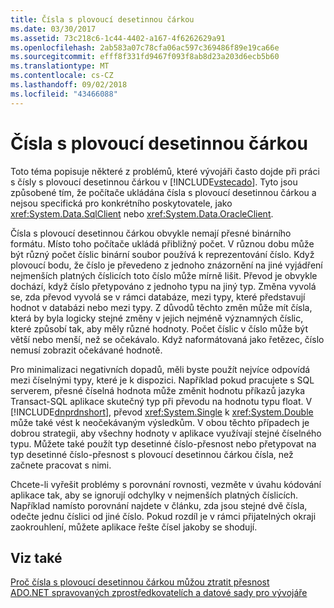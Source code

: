 ```yaml
---
title: Čísla s plovoucí desetinnou čárkou
ms.date: 03/30/2017
ms.assetid: 73c218c6-1c44-4402-a167-4f6262629a91
ms.openlocfilehash: 2ab583a07c78cfa06ac597c369486f89e19ca66e
ms.sourcegitcommit: efff8f331fd9467f093f8ab8d23a203d6ecb5b60
ms.translationtype: MT
ms.contentlocale: cs-CZ
ms.lasthandoff: 09/02/2018
ms.locfileid: "43466088"
---
```

# <a name="floating-point-numbers"></a>Čísla s plovoucí desetinnou čárkou
Toto téma popisuje některé z problémů, které vývojáři často dojde při práci s čísly s plovoucí desetinnou čárkou v [!INCLUDE[vstecado](../../../../includes/vstecado-md.md)]. Tyto jsou způsobené tím, že počítače ukládána čísla s plovoucí desetinnou čárkou a nejsou specifická pro konkrétního poskytovatele, jako <xref:System.Data.SqlClient> nebo <xref:System.Data.OracleClient>.  
  
 Čísla s plovoucí desetinnou čárkou obvykle nemají přesné binárního formátu. Místo toho počítače ukládá přibližný počet. V různou dobu může být různý počet číslic binární soubor používá k reprezentování číslo. Když plovoucí bodu, že číslo je převedeno z jednoho znázornění na jiné vyjádření nejmenších platných číslicích toto číslo může mírně lišit. Převod je obvykle dochází, když číslo přetypováno z jednoho typu na jiný typ. Změna vyvolá se, zda převod vyvolá se v rámci databáze, mezi typy, které představují hodnot v databázi nebo mezi typy. Z důvodů těchto změn může mít čísla, která by byla logicky stejné změny v jejich nejméně významných číslic, které způsobí tak, aby měly různé hodnoty. Počet číslic v číslo může být větší nebo menší, než se očekávalo. Když naformátovaná jako řetězec, číslo nemusí zobrazit očekávané hodnotě.  
  
 Pro minimalizaci negativních dopadů, měli byste použít nejvíce odpovídá mezi číselnými typy, které je k dispozici. Například pokud pracujete s SQL serverem, přesné číselná hodnota může změnit hodnotu příkazů jazyka Transact-SQL aplikace skutečný typ při převodu na hodnotu typu float. V [!INCLUDE[dnprdnshort](../../../../includes/dnprdnshort-md.md)], převod <xref:System.Single> k <xref:System.Double> může také vést k neočekávaným výsledkům. V obou těchto případech je dobrou strategii, aby všechny hodnoty v aplikace využívají stejné číselného typu. Můžete také použít typ desetinné číslo-přesnost nebo přetypovat na typ desetinné číslo-přesnost s plovoucí desetinnou čárkou čísla, než začnete pracovat s nimi.  
  
 Chcete-li vyřešit problémy s porovnání rovnosti, vezměte v úvahu kódování aplikace tak, aby se ignorují odchylky v nejmenších platných číslicích. Například namísto porovnání najdete v článku, zda jsou stejné dvě čísla, odečte jednu číslici od jiné číslo. Pokud rozdíl je v rámci přijatelných okraji zaokrouhlení, můžete aplikace řešte čísel jakoby se shodují.  
  
## <a name="see-also"></a>Viz také  
 [Proč čísla s plovoucí desetinnou čárkou můžou ztratit přesnost](https://msdn.microsoft.com/library/1acb1add-ac06-4134-a2fd-aff13d8c4c15)  
 [ADO.NET spravovaných zprostředkovatelích a datové sady pro vývojáře](https://go.microsoft.com/fwlink/?LinkId=217917)
